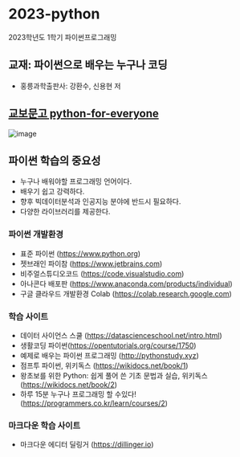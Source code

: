 # 2023-python
2023학년도 1학기 파이썬프로그래밍

## 교재: 파이썬으로 배우는 누구나 코딩
- 홍릉과학출판사: 강환수, 신용현 저

## [교보문고 python-for-everyone](http://www.kyobobook.co.kr/product/detailViewKor.laf?ejkGb=KOR&mallGb=KOR&barcode=9791156006916&orderClick=LEa&Kc=)
![image](https://user-images.githubusercontent.com/70050528/144942615-5021160f-0fb5-4a41-b129-c41cfed81708.png)

## 파이썬 학습의 중요성
- 누구나 배워야할 프로그래밍 언어이다. 
- 배우기 쉽고 강력하다. 
- 향후 빅데이터분석과 인공지능 분야에 반드시 필요하다.
- 다양한 라이브러리를 제공한다.

### 파이썬 개발환경
- 표준 파이썬 (https://www.python.org)
- 젯브래인 파이참 (https://www.jetbrains.com)
- 비주얼스튜디오코드 (https://code.visualstudio.com)
- 아나콘다 배포판 (https://www.anaconda.com/products/individual)
- 구글 클라우드 개발환경 Colab (https://colab.research.google.com)

### 학습 사이트
- 데이터 사이언스 스쿨 (https://datascienceschool.net/intro.html)
- 생활코딩 파이썬(https://opentutorials.org/course/1750)
- 예제로 배우는 파이썬 프로그래밍 (http://pythonstudy.xyz)
- 점프투 파이썬, 위키독스 (https://wikidocs.net/book/1)  
- 왕초보를 위한 Python: 쉽게 풀어 쓴 기초 문법과 실습, 위키독스 (https://wikidocs.net/book/2)
- 하루 15분 누구나 프로그래밍 할 수있다! (https://programmers.co.kr/learn/courses/2)

### 마크다운 학습 사이트
- 마크다운 에디터 딜링거 (https://dillinger.io)
